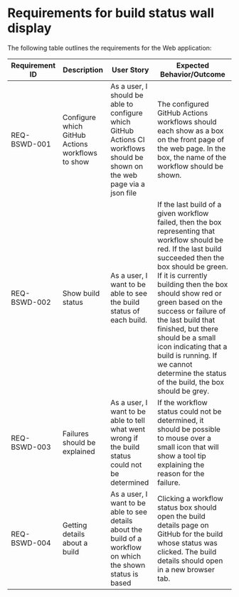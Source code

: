 # Requirements for build status wall display

The following table outlines the requirements for the Web application:

| Requirement ID | Description                | User Story                                                                                                                                                                     | Expected Behavior/Outcome                                                                                                                                                                                                                                                                                                                        |
| -------------- | -------------------------- | ------------------------------------------------------------------------------------------------------------------------------------------------------------------------------ | ------------------------------------------------------------------------------------------------------------------------------------------------------------------------------------------------------------------------------------------------------------------------------------------------------------------------------------------------ |
| REQ-BSWD-001     | Configure which GitHub Actions workflows to show | As a user, I should be able to configure which GitHub Actions CI workflows should be shown on the web page via a json file | The configured GitHub Actions workflows should each show as a box on the front page of the web page. In the box, the name of the workflow should be shown. |
| REQ-BSWD-002     | Show build status        | As a user, I want to be able to see the build status of each build. | If the last build of a given workflow failed, then the box representing that workflow should be red. If the last build succeeded then the box should be green. If it is currently building then the box should show red or green based on the success or failure of the last build that finished, but there should be a small icon indicating that a build is running. If we cannot determine the status of the build, the box should be grey. |
| REQ-BSWD-003     | Failures should be explained | As a user, I want to be able to tell what went wrong if the build status could not be determined | If the workflow status could not be determined, it should be possible to mouse over a small icon that will show a tool tip explaining the reason for the failure. |
| REQ-BSWD-004     | Getting details about a build | As a user, I want to be able to see details about the build of a workflow on which the shown status is based | Clicking a workflow status box should open the build details page on GitHub for the build whose status was clicked. The build details should open in a new browser tab. |